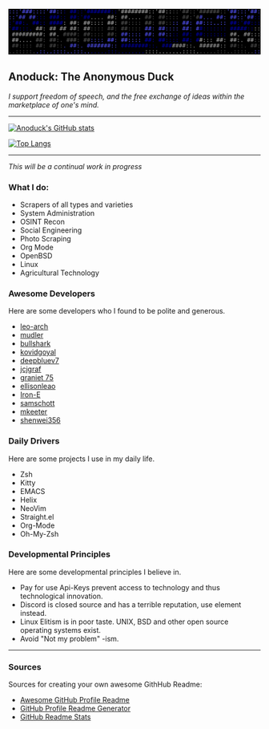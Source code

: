 ![Banner](me.svg)

## Anoduck: The Anonymous Duck

*I support freedom of speech, and the free exchange of ideas within the marketplace of one's mind.*

----------

[![Anoduck's GitHub stats](https://github-readme-stats.vercel.app/api?username=anoduck&show_icons=true&theme=radical)](https://github.com/anoduck)

[![Top Langs](https://github-readme-stats.vercel.app/api/top-langs/?username=anoduck&layout=compact&theme=radical&hide=c,perl,ruby,html&langs_count=7)](https://github.com/anoduck)


<!--START_SECTION:waka-->
<!--END_SECTION:waka-->


----------

_This will be a continual work in progress_

### What I do:

- Scrapers of all types and varieties
- System Administration
- OSINT Recon
- Social Engineering
- Photo Scraping
- Org Mode
- OpenBSD
- Linux
- Agricultural Technology

### Awesome Developers

Here are some developers who I found to be polite and generous.

- [leo-arch](https://github.com/leo-arch)
- [mudler](https://github.com/mudler)
- [bullshark](https://github.com/bullshark)
- [kovidgoyal](https://github.com/kovidgoyal)
- [deepbluev7](https://github.com/deepbluev7)
- [jcjgraf](https://github.com/jcjgraf)
- [graniet 75](https://github.com/graniet)
- [ellisonleao](https://github.com/ellisonleao)
- [Iron-E](https://github.com/Iron-E)
- [samschott](https://github.com/samschott)
- [mkeeter](https://github.com/mkeeter)
- [shenwei356](https://github.com/shenwei356)

### Daily Drivers

Here are some projects I use in my daily life.

- Zsh
- Kitty
- EMACS
- Helix
- NeoVim
- Straight.el
- Org-Mode
- Oh-My-Zsh

### Developmental Principles

Here are some developmental principles I believe in.

- Pay for use Api-Keys prevent access to technology and thus technological innovation.
- Discord is closed source and has a terrible reputation, use element instead.
- Linux Elitism is in poor taste. UNIX, BSD and other open source operating systems exist.
- Avoid "Not my problem" -ism.

-----

### Sources

Sources for creating your own awesome GithHub Readme:

- [Awesome GitHub Profile Readme](https://github.com/abhisheknaiidu/awesome-github-profile-readme)
- [GitHub Profile Readme Generator](https://github.com/rahuldkjain/github-profile-readme-generator)
- [GitHub Readme Stats](https://github.com/anuraghazra/github-readme-stats)
